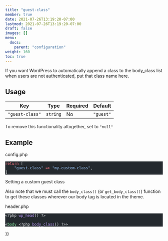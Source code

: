 ```yaml
---
title: "guest-class"
member: true
date: 2021-07-26T13:19:20-07:00
lastmod: 2021-07-26T13:19:20-07:00
draft: false
images: []
menu:
  docs:
    parent: "configuration"
weight: 160
toc: true
---
```


If you want WordPress to automatically append a class to the body_class list when users are not authenticated, put that class name here.

## Usage

| Key             | Type     | Required | Default   |
| --------------- | -------- | -------- | --------- |
| `"guest-class"` | `string` | No       | `"guest"` |

To remove this functionality altogether, set to `"null"`


## Example

<div class="code-heading">config.php</div>

<pre class="torchlight" style="background-color: #24292e; --theme-selection-background: #39414a;" data-torchlight-processed="3449c9e5e332f1dbb81505cd739fbf3f"><code data-language="php"><!-- Syntax highlighted by torchlight.dev --><div class='line'><span style="color: #F97583;">return</span><span style="color: #E1E4E8;"> [</span></div><div class='line'><span style="color: #E1E4E8;">    </span><span style="color: #9ECBFF;">&quot;guest-class&quot;</span><span style="color: #E1E4E8;"> </span><span style="color: #F97583;">=&gt;</span><span style="color: #E1E4E8;"> </span><span style="color: #9ECBFF;">&quot;my-custom-class&quot;</span><span style="color: #E1E4E8;">,</span></div><div class='line'><span style="color: #E1E4E8;">]</span></div><textarea data-torchlight-original="true" style="display: none !important;">return [
    "guest-class" =&gt; "my-custom-class",
]
</textarea></code></pre>

<div class="code-caption">Setting a custom guest class</div>

Also note that we must call the `body_class()` (or `get_body_class()`) function to get these classes wherever our body tag is located in the theme.

<div class="code-heading">header.php</div>

<pre class="torchlight" style="background-color: #24292e; --theme-selection-background: #39414a;" data-torchlight-processed="3449c9e5e332f1dbb81505cd739fbf3f"><code data-language="php"><!-- Syntax highlighted by torchlight.dev --><div class='line'><span style="color: #E1E4E8;">&lt;?php </span><span style="color: #B392F0;">wp_head</span><span style="color: #E1E4E8;">() ?&gt;</span></div><div class='line'>&nbsp;</div><div class='line'><span style="color: #E1E4E8;">&lt;</span><span style="color: #85E89D;">body</span><span style="color: #E1E4E8;"> &lt;?php </span><span style="color: #B392F0;">body_class</span><span style="color: #E1E4E8;">() ?&gt;&gt;</span></div><textarea data-torchlight-original="true" style="display: none !important;">&lt;xmp&gt;&lt;?php wp_head() ?&gt;

&lt;body &lt;?php body_class() ?&gt;&gt;&lt;/xmp&gt;
</textarea></code></pre>}}
